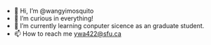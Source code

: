 - 👋 Hi, I’m @wangyimosquito
- 👀 I’m curious in everything!
- 🌱 I’m currently learning conputer sicence as an graduate student.
- 📫 How to reach me ywa422@sfu.ca

<!---
wangyimosquito/wangyimosquito is a ✨ special ✨ repository because its `README.md` (this file) appears on your GitHub profile.
You can click the Preview link to take a look at your changes.
--->
